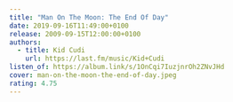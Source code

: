 ```yaml
---
title: "Man On The Moon: The End Of Day"
date: 2019-09-16T11:49:00+0100
release: 2009-09-15T12:00:00+0100
authors:
  - title: Kid Cudi
    url: https://last.fm/music/Kid+Cudi
listen_of: https://album.link/s/1OnCqi7IuzjnrOh2ZNvJHd
cover: man-on-the-moon-the-end-of-day.jpeg
rating: 4.75
---
```

